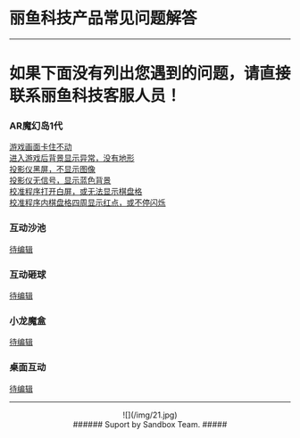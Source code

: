 # 丽鱼科技产品常见问题解答 #

----------

# 如果下面没有列出您遇到的问题，请直接联系丽鱼科技客服人员！ #

### AR魔幻岛1代 ###

[游戏画面卡住不动](MagicIsland-Kinect-1.html "游戏画面卡住不动")   
[进入游戏后背景显示异常，没有地形](MagicIsland-Kinect-2.html "进入游戏后背景显示异常，没有地形")   
[投影仪黑屏，不显示图像](MagicIsland-Projector-1.html "投影仪黑屏，不显示图像")   
[投影仪无信号，显示蓝色背景](MagicIsland-Projector-2.html "投影仪无信号，显示蓝色背景")   
[校准程序打开白屏，或无法显示棋盘格](MagicIsland-Kinect-3.html "校准程序打开白屏，或无法显示棋盘格")   
[校准程序内棋盘格四周显示红点，或不停闪烁](MagicIsland-Kinect-4.html "校准程序棋盘格四周显示红点，或不停闪烁")

### 互动沙池 ###

[待编辑](待编辑 "待编辑")   

### 互动砸球 ###
[待编辑](待编辑 "待编辑")   

### 小龙魔盒 ###
[待编辑](待编辑 "待编辑") 

### 桌面互动 ###
[待编辑](待编辑 "待编辑")

---------------------------------

<center> ![](/img/21.jpg) </center>

<center> 
###### Suport by Sandbox Team. #####
</center>

